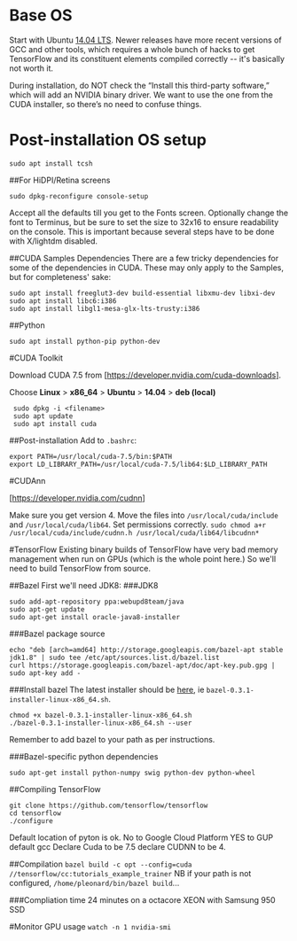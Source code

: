 # Base OS
Start with Ubuntu [14.04 LTS](http://releases.ubuntu.com/14.04/).  Newer releases have  more recent versions of GCC and other tools, which requires a whole bunch of hacks to get TensorFlow and its constituent elements compiled correctly -- it's basically not worth it.

During installation, do NOT check the “Install this third-party software,” which will add an NVIDIA binary  driver. We want to use the one from the CUDA installer, so there’s no need to confuse things.

# Post-installation OS setup

`sudo apt install tcsh`

##For HiDPI/Retina screens

`sudo dpkg-reconfigure console-setup`

Accept all the defaults till you get to the Fonts screen. Optionally change the font to Terminus, but be sure to set the size to 32x16 to ensure readability on the console. This is important because several steps have to be done with X/lightdm disabled.

##CUDA Samples Dependencies
There are a few tricky dependencies for some of the dependencies in CUDA. These may only apply to the Samples, but for completeness' sake:

```
sudo apt install freeglut3-dev build-essential libxmu-dev libxi-dev
sudo apt install libc6:i386
sudo apt install libgl1-mesa-glx-lts-trusty:i386
```

##Python

`sudo apt install python-pip python-dev`


#CUDA Toolkit

Download CUDA 7.5 from [https://developer.nvidia.com/cuda-downloads].

Choose **Linux** > **x86_64** > **Ubuntu** > **14.04** > **deb (local)**

```
 sudo dpkg -i <filename>
 sudo apt update
 sudo apt install cuda
```
##Post-installation
Add to `.bashrc`:

```
export PATH=/usr/local/cuda-7.5/bin:$PATH
export LD_LIBRARY_PATH=/usr/local/cuda-7.5/lib64:$LD_LIBRARY_PATH
```
#CUDAnn

[https://developer.nvidia.com/cudnn]

Make sure you get version 4.
Move the files into `/usr/local/cuda/include` and `/usr/local/cuda/lib64`.
Set permissions correctly.
`sudo chmod a+r /usr/local/cuda/include/cudnn.h /usr/local/cuda/lib64/libcudnn*`

#TensorFlow
Existing binary builds of TensorFlow have very bad memory management when run on GPUs (which is the whole point here.) So we'll need to build TensorFlow from source.


##Bazel
First we'll need JDK8:
###JDK8
```
sudo add-apt-repository ppa:webupd8team/java
sudo apt-get update
sudo apt-get install oracle-java8-installer
```
###Bazel package source
```
echo "deb [arch=amd64] http://storage.googleapis.com/bazel-apt stable jdk1.8" | sudo tee /etc/apt/sources.list.d/bazel.list
curl https://storage.googleapis.com/bazel-apt/doc/apt-key.pub.gpg | sudo apt-key add -
```
###Install bazel
The latest installer should be [here](https://github.com/bazelbuild/bazel/releases), ie `bazel-0.3.1-installer-linux-x86_64.sh`.

```
chmod +x bazel-0.3.1-installer-linux-x86_64.sh
./bazel-0.3.1-installer-linux-x86_64.sh --user
```
Remember to add bazel to your path as per instructions.

###Bazel-specific python dependencies

`sudo apt-get install python-numpy swig python-dev python-wheel`

##Compiling TensorFlow

```
git clone https://github.com/tensorflow/tensorflow
cd tensorflow
./configure
```
Default location of pyton is ok.
No to Google Cloud Platform
YES to GUP
default gcc
Declare Cuda to be 7.5
declare CUDNN to be 4.

##Compilation
`bazel build -c opt --config=cuda //tensorflow/cc:tutorials_example_trainer`
NB if your path is not configured, `/home/pleonard/bin/bazel build`...

###Compliation time
24 minutes on a octacore XEON with Samsung 950 SSD

#Monitor GPU usage
`watch -n 1 nvidia-smi`
